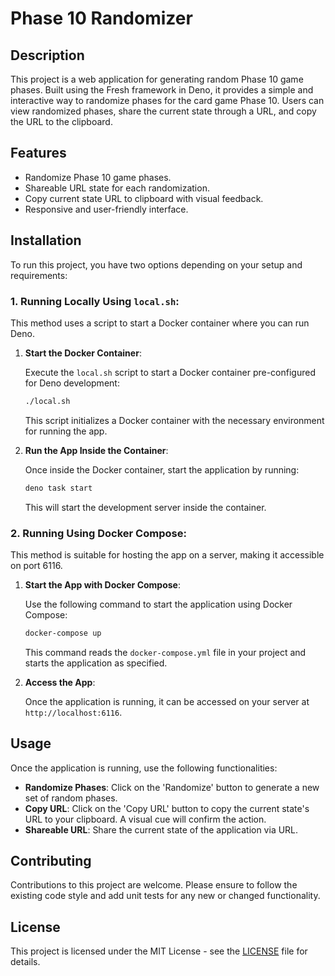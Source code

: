 
# Phase 10 Randomizer

## Description

This project is a web application for generating random Phase 10 game phases. Built using the Fresh framework in Deno, it provides a simple and interactive way to randomize phases for the card game Phase 10. Users can view randomized phases, share the current state through a URL, and copy the URL to the clipboard.

## Features

- Randomize Phase 10 game phases.
- Shareable URL state for each randomization.
- Copy current state URL to clipboard with visual feedback.
- Responsive and user-friendly interface.

## Installation

To run this project, you have two options depending on your setup and requirements:

### 1. Running Locally Using `local.sh`:

This method uses a script to start a Docker container where you can run Deno.

1. **Start the Docker Container**:

   Execute the `local.sh` script to start a Docker container pre-configured for Deno development:

   ```bash
   ./local.sh
   ```

   This script initializes a Docker container with the necessary environment for running the app.

2. **Run the App Inside the Container**:

   Once inside the Docker container, start the application by running:

   ```bash
   deno task start
   ```

   This will start the development server inside the container.

### 2. Running Using Docker Compose:

This method is suitable for hosting the app on a server, making it accessible on port 6116.

1. **Start the App with Docker Compose**:

   Use the following command to start the application using Docker Compose:

   ```bash
   docker-compose up
   ```

   This command reads the `docker-compose.yml` file in your project and starts the application as specified.

2. **Access the App**:

   Once the application is running, it can be accessed on your server at `http://localhost:6116`.

## Usage

Once the application is running, use the following functionalities:

- **Randomize Phases**: Click on the 'Randomize' button to generate a new set of random phases.
- **Copy URL**: Click on the 'Copy URL' button to copy the current state's URL to your clipboard. A visual cue will confirm the action.
- **Shareable URL**: Share the current state of the application via URL.

## Contributing

Contributions to this project are welcome. Please ensure to follow the existing code style and add unit tests for any new or changed functionality.

## License

This project is licensed under the MIT License - see the [LICENSE](LICENSE) file for details.
